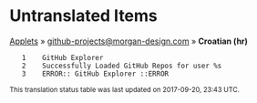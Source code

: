 # Untranslated Items
[Applets](../../../README.md) &#187; [github-projects@morgan-design.com](../README.md) &#187; **Croatian (hr)**

       1	GitHub Explorer
       2	Successfully Loaded GitHub Repos for user %s
       3	ERROR:: GitHub Explorer ::ERROR

<sup>This translation status table was last updated on 2017-09-20, 23:43 UTC.</sup>
